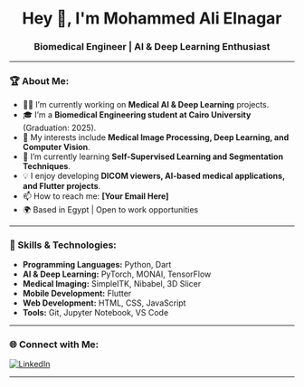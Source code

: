 <h1 align="center">Hey 👋, I'm Mohammed Ali Elnagar</h1>

<h3 align="center">Biomedical Engineer | AI & Deep Learning Enthusiast</h3>

---

### 🏆 About Me:
- 👨‍💻 I’m currently working on **Medical AI & Deep Learning** projects.  
- 🎓 I’m a **Biomedical Engineering student at Cairo University** (Graduation: 2025).  
- 🤖 My interests include **Medical Image Processing, Deep Learning, and Computer Vision**.  
- 🌱 I’m currently learning **Self-Supervised Learning and Segmentation Techniques**.  
- 💡 I enjoy developing **DICOM viewers, AI-based medical applications, and Flutter projects**.  
- 📫 How to reach me: **[Your Email Here]**  
- 🌍 Based in Egypt | Open to work opportunities  

---

### 🚀 Skills & Technologies:
- **Programming Languages:** Python, Dart  
- **AI & Deep Learning:** PyTorch, MONAI, TensorFlow  
- **Medical Imaging:** SimpleITK, Nibabel, 3D Slicer  
- **Mobile Development:** Flutter  
- **Web Development:** HTML, CSS, JavaScript  
- **Tools:** Git, Jupyter Notebook, VS Code  

---

### 🌐 Connect with Me:
[![LinkedIn](https://img.shields.io/badge/LinkedIn-0077B5?style=for-the-badge&logo=linkedin&logoColor=white)](https://www.linkedin.com/in/mohammed-elnagar-513a64245/)

---


